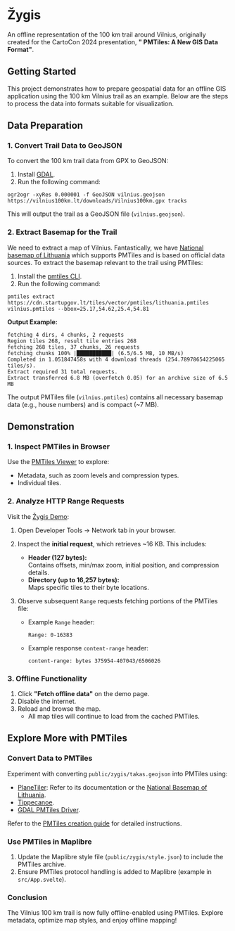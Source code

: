 # Žygis

An offline representation of the 100 km trail around Vilnius, originally created for the CartoCon 2024 presentation, **"
PMTiles: A New GIS Data Format"**.

## Getting Started

This project demonstrates how to prepare geospatial data for an offline GIS application using the 100 km Vilnius trail
as an example. Below are the steps to process the data into formats suitable for visualization.

## Data Preparation

### 1. Convert Trail Data to GeoJSON

To convert the 100 km trail data from GPX to GeoJSON:

1. Install [GDAL](https://gdal.org/en/latest/download.html).
2. Run the following command:

```shell
ogr2ogr -xyRes 0.000001 -f GeoJSON vilnius.geojson https://vilnius100km.lt/downloads/Vilnius100km.gpx tracks
```

This will output the trail as a GeoJSON file (`vilnius.geojson`).

### 2. Extract Basemap for the Trail

We need to extract a map of Vilnius. Fantastically, we
have [National basemap of Lithuania](https://github.com/govlt/national-basemap) which supports PMTiles and is based on
official data sources.
To extract the basemap relevant to the trail using PMTiles:

1. Install the [pmtiles CLI](https://docs.protomaps.com/pmtiles/cli).
2. Run the following command:

```shell
pmtiles extract https://cdn.startupgov.lt/tiles/vector/pmtiles/lithuania.pmtiles vilnius.pmtiles --bbox=25.17,54.62,25.4,54.81
```

**Output Example:**

```
fetching 4 dirs, 4 chunks, 2 requests
Region tiles 268, result tile entries 268
fetching 268 tiles, 37 chunks, 26 requests
fetching chunks 100% |███████████| (6.5/6.5 MB, 10 MB/s)        
Completed in 1.051847458s with 4 download threads (254.78978654225065 tiles/s).
Extract required 31 total requests.
Extract transferred 6.8 MB (overfetch 0.05) for an archive size of 6.5 MB
```

The output PMTiles file (`vilnius.pmtiles`) contains all necessary basemap data (e.g., house numbers) and is compact (~7
MB).

## Demonstration

### 1. **Inspect PMTiles in Browser**

Use the [PMTiles Viewer](https://pmtiles.io/?url=https%3A%2F%2Fzygis.vycius.lt%2Fzygis%2Fvilnius.pmtiles) to explore:

- Metadata, such as zoom levels and compression types.
- Individual tiles.

### 2. **Analyze HTTP Range Requests**

Visit the [Žygis Demo](https://zygis.vycius.lt/):

1. Open Developer Tools → Network tab in your browser.
2. Inspect the **initial request**, which retrieves ~16 KB. This includes:
    - **Header (127 bytes):**  
      Contains offsets, min/max zoom, initial position, and compression details.
    - **Directory (up to 16,257 bytes):**  
      Maps specific tiles to their byte locations.

3. Observe subsequent `Range` requests fetching portions of the PMTiles file:
    - Example `Range` header:
      ```
      Range: 0-16383
      ```
    - Example response `content-range` header:
      ```
      content-range: bytes 375954-407043/6506026
      ```

### 3. **Offline Functionality**

1. Click **"Fetch offline data"** on the demo page.
2. Disable the internet.
3. Reload and browse the map.
    - All map tiles will continue to load from the cached PMTiles.

## **Explore More with PMTiles**

### **Convert Data to PMTiles**

Experiment with converting `public/zygis/takas.geojson` into PMTiles using:

- [PlaneTiler](https://github.com/onthegomap/planetiler): Refer to its documentation or
  the [National Basemap of Lithuania](https://github.com/govlt/national-basemap).
- [Tippecanoe](https://github.com/felt/tippecanoe).
- [GDAL PMTiles Driver](https://gdal.org/en/stable/drivers/vector/pmtiles.html).

Refer to the [PMTiles creation guide](https://docs.protomaps.com/pmtiles/create) for detailed instructions.

### **Use PMTiles in Maplibre**

1. Update the Maplibre style file (`public/zygis/style.json`) to include the PMTiles archive.
2. Ensure PMTiles protocol handling is added to Maplibre (example in `src/App.svelte`).

### **Conclusion**

The Vilnius 100 km trail is now fully offline-enabled using PMTiles. Explore metadata, optimize map styles, and enjoy
offline mapping!
